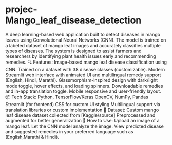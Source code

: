 # projec-Mango_leaf_disease_detection
 A deep learning-based web application built to detect diseases in mango leaves using Convolutional Neural Networks (CNN). The model is trained on a labeled dataset of mango leaf images and accurately classifies multiple types of diseases. The system is designed to assist farmers and researchers by identifying plant health issues early and recommending remedies.  🔍 Features: Image-based mango leaf disease classification using CNN.  Trained on a dataset with 38 disease classes (customizable).  Modern Streamlit web interface with animated UI and multilingual remedy support (English, Hindi, Marathi).  Glassmorphism-inspired design with dark/light mode toggle, hover effects, and loading spinners.  Downloadable remedies and in-app translation toggle.  Mobile responsive and user-friendly layout.  📦 Tech Stack: Python, TensorFlow/Keras  OpenCV, NumPy, Pandas  Streamlit (for frontend)  CSS for custom UI styling  Multilingual support via translation libraries or custom implementation  📁 Dataset: Custom mango leaf disease dataset collected from [Kaggle/source]  Preprocessed and augmented for better generalization  🚀 How to Use: Upload an image of a mango leaf.  Let the CNN model analyze the image.  View predicted disease and suggested remedies in your preferred language such as (English,Marathi & Hindi).
